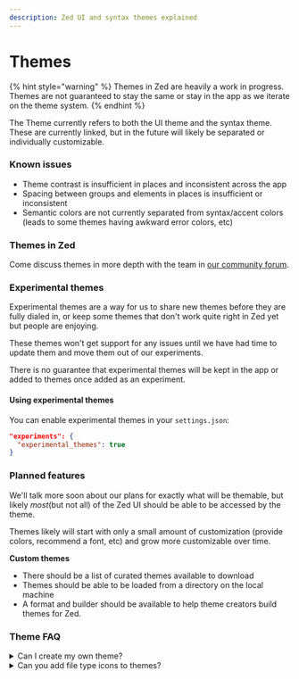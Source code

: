 ```yaml
---
description: Zed UI and syntax themes explained
---
```


# Themes

{% hint style="warning" %}
Themes in Zed are heavily a work in progress. Themes are not guaranteed to stay the same or stay in the app as we iterate on the theme system.
{% endhint %}

The Theme currently refers to both the UI theme and the syntax theme. These are currently linked, but in the future will likely be separated or individually customizable.

### Known issues

* Theme contrast is insufficient in places and inconsistent across the app
* Spacing between groups and elements in places is insufficient or inconsistent
* Semantic colors are not currently separated from syntax/accent colors (leads to some themes having awkward error colors, etc)

### Themes in Zed

Come discuss themes in more depth with the team in [our community forum](https://github.com/zed-industries/community/discussions).

### Experimental themes

Experimental themes are a way for us to share new themes before they are fully dialed in, or keep some themes that don't work quite right in Zed yet but people are enjoying.

These themes won't get support for any issues until we have had time to update them and move them out of our experiments.

There is no guarantee that experimental themes will be kept in the app or added to themes once added as an experiment.

#### Using experimental themes

You can enable experimental themes in your `settings.json`:

```json
"experiments": {
  "experimental_themes": true
}
```

### Planned features

We'll talk more soon about our plans for exactly what will be themable, but likely _most_(but not all) of the Zed UI should be able to be accessed by the theme.

Themes likely will start with only a small amount of customization (provide colors, recommend a font, etc) and grow more customizable over time.

**Custom themes**

* There should be a list of curated themes available to download
* Themes should be able to be loaded from a directory on the local machine
* A format and builder should be available to help theme creators build themes for Zed.

### Theme FAQ

<details>

<summary>Can I create my own theme?</summary>

This is planned, though we don't have a timeline.

</details>

<details>

<summary>Can you add file type icons to themes?</summary>

Not yet, but it is [highly requested](https://github.com/zed-industries/community/issues/206) in our community board. If you would like to see this feature specifically, feel free to share any projects for sourcing these in the [GitHub issue](https://github.com/zed-industries/community/issues/206).

</details>


